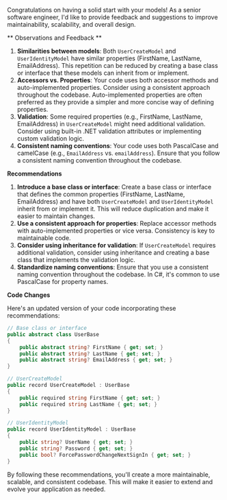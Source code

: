 Congratulations on having a solid start with your models! As a senior software engineer, I'd like to provide feedback and suggestions to improve maintainability, scalability, and overall design.

** Observations and Feedback **

1. **Similarities between models**: Both `UserCreateModel` and `UserIdentityModel` have similar properties (FirstName, LastName, EmailAddress). This repetition can be reduced by creating a base class or interface that these models can inherit from or implement.
2. **Accessors vs. Properties**: Your code uses both accessor methods and auto-implemented properties. Consider using a consistent approach throughout the codebase. Auto-implemented properties are often preferred as they provide a simpler and more concise way of defining properties.
3. **Validation**: Some required properties (e.g., FirstName, LastName, EmailAddress) in `UserCreateModel` might need additional validation. Consider using built-in .NET validation attributes or implementing custom validation logic.
4. **Consistent naming conventions**: Your code uses both PascalCase and camelCase (e.g., `EmailAddress` vs. `emailAddress`). Ensure that you follow a consistent naming convention throughout the codebase.

**Recommendations**

1. **Introduce a base class or interface**: Create a base class or interface that defines the common properties (FirstName, LastName, EmailAddress) and have both `UserCreateModel` and `UserIdentityModel` inherit from or implement it. This will reduce duplication and make it easier to maintain changes.
2. **Use a consistent approach for properties**: Replace accessor methods with auto-implemented properties or vice versa. Consistency is key to maintainable code.
3. **Consider using inheritance for validation**: If `UserCreateModel` requires additional validation, consider using inheritance and creating a base class that implements the validation logic.
4. **Standardize naming conventions**: Ensure that you use a consistent naming convention throughout the codebase. In C#, it's common to use PascalCase for property names.

**Code Changes**

Here's an updated version of your code incorporating these recommendations:
```csharp
// Base class or interface
public abstract class UserBase
{
    public abstract string? FirstName { get; set; }
    public abstract string? LastName { get; set; }
    public abstract string? EmailAddress { get; set; }
}

// UserCreateModel
public record UserCreateModel : UserBase
{
    public required string FirstName { get; set; }
    public required string LastName { get; set; }
}

// UserIdentityModel
public record UserIdentityModel : UserBase
{
    public string? UserName { get; set; }
    public string? Password { get; set; }
    public bool? ForcePasswordChangeNextSignIn { get; set; }
}
```
By following these recommendations, you'll create a more maintainable, scalable, and consistent codebase. This will make it easier to extend and evolve your application as needed.